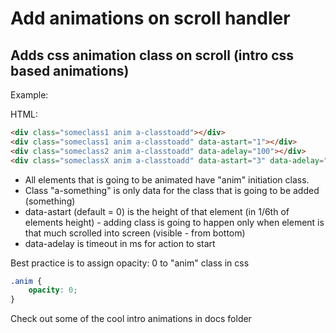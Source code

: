 # Add animations on scroll handler
## Adds css animation class on scroll (intro css based animations)

Example:


HTML:
```html
<div class="someclass1 anim a-classtoadd"></div>
<div class="someclass1 anim a-classtoadd" data-astart="1"></div>
<div class="someclass2 anim a-classtoadd" data-adelay="100"></div>
<div class="someclassX anim a-classtoadd" data-astart="3" data-adelay="300"></div>
```

 - All elements that is going to be animated have "anim" initiation class.
 - Class "a-something" is only data for the class that is going to be added (something)
 - data-astart (default = 0) is the height of that element (in 1/6th of elements height) - adding class is going to happen only when element is that much scrolled into screen (visible - from bottom) 
 - data-adelay is timeout in ms for action to start

Best practice is to assign opacity: 0 to "anim" class in css

```css
.anim {
    opacity: 0;
}
```

Check out some of the cool intro animations in docs folder